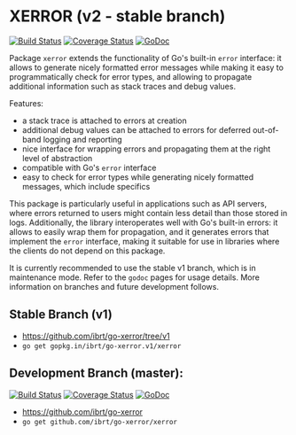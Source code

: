 # XERROR (v2 - stable branch)

[![Build Status](https://api.travis-ci.org/ibrt/go-xerror.svg?branch=v2)](https://travis-ci.org/ibrt/go-xerror?branch=v2)
[![Coverage Status](https://coveralls.io/repos/github/ibrt/go-xerror/badge.svg?branch=v2)](https://coveralls.io/github/ibrt/go-xerror?branch=v2)
[![GoDoc](https://godoc.org/gopkg.in/ibrt/go-xerror.v2/xerror?status.svg)](https://godoc.org/gopkg.in/ibrt/go-xerror.v2/xerror)

Package `xerror` extends the functionality of Go's built-in `error` interface: it allows to generate nicely formatted error messages while making it easy to programmatically check for error types, and allowing to propagate additional information such as stack traces and debug values.

Features:

- a stack trace is attached to errors at creation
- additional debug values can be attached to errors for deferred out-of-band logging and reporting
- nice interface for wrapping errors and propagating them at the right level of abstraction
- compatible with Go's `error` interface
- easy to check for error types while generating nicely formatted messages, which include specifics

This package is particularly useful in applications such as API servers, where errors returned to users might contain less detail than those stored in logs. Additionally, the library interoperates well with Go's built-in errors: it allows to easily wrap them for propagation, and it generates errors that implement the `error` interface, making it suitable for use in libraries where the clients do not depend on this package.

It is currently recommended to use the stable v1 branch, which is in maintenance mode. Refer to the `godoc` pages for usage details. More information on branches and future development follows.

## Stable Branch (v1)



- https://github.com/ibrt/go-xerror/tree/v1
- `go get gopkg.in/ibrt/go-xerror.v1/xerror`

## Development Branch (master):

[![Build Status](https://api.travis-ci.org/ibrt/go-xerror.svg?branch=master)](https://travis-ci.org/ibrt/go-xerror?branch=master)
[![Coverage Status](https://coveralls.io/repos/github/ibrt/go-xerror/badge.svg?branch=master)](https://coveralls.io/github/ibrt/go-xerror?branch=master)
[![GoDoc](https://godoc.org/github.com/ibrt/go-xerror/xerror?status.svg)](https://godoc.org/github.com/ibrt/go-xerror/xerror)

- https://github.com/ibrt/go-xerror
- `go get github.com/ibrt/go-xerror/xerror`
